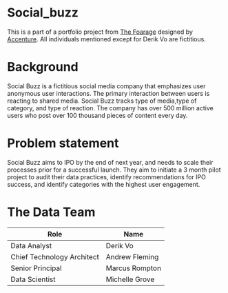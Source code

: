 # Social_buzz
This is a part of a portfolio project from [The Foarage](https://www.theforage.com/) designed by [Accenture](https://www.accenture.com/us-en). All individuals mentioned except for Derik Vo are fictitious.

# Background

Social Buzz is a fictitious social media company that emphasizes user anonymous user interactions. The primary interaction between users is reacting to shared media. Social Buzz tracks type of media,type of category, and type of reaction. The company has over 500 million active users who post over 100 thousand pieces of content every day.


# Problem statement

Social Buzz aims to IPO by the end of next year, and needs to scale their processes prior for a successful launch. They aim to initiate a 3 month pilot project to audit their data practices, identify recommendations for IPO success, and identify categories with the highest user engagement.

# The Data Team
|Role|Name|
|------|--------|
|Data Analyst| Derik Vo|
|Chief Technology Architect|Andrew Fleming|
|Senior Principal|Marcus Rompton|
|Data Scientist|Michelle Grove|


